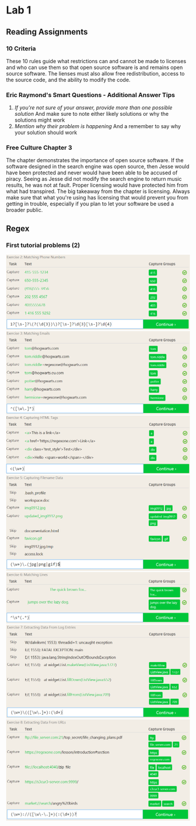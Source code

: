 # Lab 1

## Reading Assignments
### 10 Criteria
  These 10 rules guide what restrictions can and cannot be made to licenses and who can use them so that open source software
  is and remains open source software.  The lienses must also allow free redistribution, access to the source code, and the ability
  to modify the code.
  
### Eric Raymond's Smart Questions - Additional Answer Tips
  1. *If you're not sure of your answer, provide more than one possible solution*  And make sure to note either likely solutions or 
  why the solutions might work
  2. *Mention why their problem is happening*  And a remember to say why your solution should work
  
### Free Culture Chapter 3
  The chapter demonstrates the importance of open source software.  If the software designed in the search engine was open source, then Jesse would have been protected and never would have been able to be accused of piracy.  Seeing as Jesse did not modify the search engine to return music results, he was not at fault.  Proper licensing would have protected him from what had transpired.  The big takeaway from the chapter is licensing.  Always make sure that what you're using has licensing that would prevent you from getting in trouble, especially if you plan to let your software be used a broader public.


## Regex
### First tutorial problems (2)
[](/images/Prob1.png)
![](/images/Prob2.png)
![](/images/Prob3.png)
![](/images/Prob4.png)
![](/images/Prob5.png)
![](/images/Prob6.png)
![](/images/Prob7.png)
![](/images/Prob8.png)
